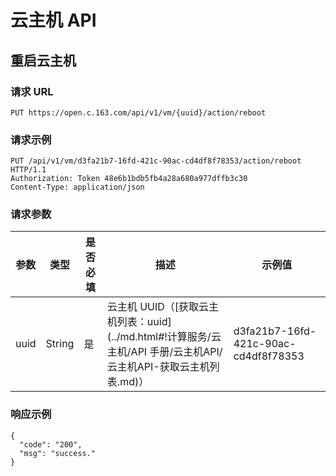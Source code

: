 # 云主机 API

## 重启云主机

### 请求 URL

    PUT https://open.c.163.com/api/v1/vm/{uuid}/action/reboot

### 请求示例
    PUT /api/v1/vm/d3fa21b7-16fd-421c-90ac-cd4df8f78353/action/reboot HTTP/1.1
    Authorization: Token 48e6b1bdb5fb4a28a680a977dffb3c30
    Content-Type: application/json

### 请求参数

| 参数 |  类型  | 是否必填 |                                                        描述                                                       |                示例值                |
|------|--------|----------|-------------------------------------------------------------------------------------------------------------------|--------------------------------------|
| uuid | String | 是       | 云主机 UUID（[获取云主机列表：uuid](../md.html#!计算服务/云主机/API 手册/云主机API/云主机API-获取云主机列表.md)） | d3fa21b7-16fd-421c-90ac-cd4df8f78353 |

### 响应示例

```
{
  "code": "200",
  "msg": "success."
}
```


